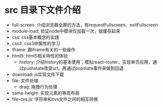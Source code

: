 # src 目录下文件介绍

- full-screen: 介绍浏览器全屏的方法，有requestFullscreen、exitFullscreen
- module-load: 验证node中模块仅加载一次，就缓存起来
- css: css基本概念的实践
- css3: css3中属性的学习
- iframe: 跟iframe有关的一些操作
- html5: html5相关特性的体验
  - history: 介绍history的基本使用；模拟react-router，实现单页应用，通过pushstate改变url，再通过popstate事件来做到回退
- download: js实现文件下载
- file: 文件处理
  - drag: 拖拽行为处理
- same-height: 实现元素的等高布局
- file-cvs.js: 字符串和cvs文件之间的相互转换